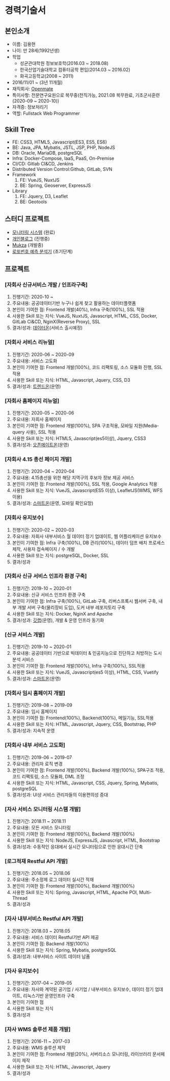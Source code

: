 # 경력기술서

## 본인소개
- 이름: 김용현
- 나이: 만 28세(1992년생)
- 학업
  - 성균관대학원 정보보호학(2016.03 ~ 2018.08)
  - 한국산업기술대학교 컴퓨터공학 편입(2014.03 ~ 2016.02)
  - 화곡고등학교(2008 ~ 2011)
- 2016/11/01 ~ (3년 11개월)
- 재직회사: [Openmate](http://www.openmate.co.kr)
- 특이사항: 전문연구요원으로 복무중(전직가능, 2021.08 복무완료, 기초군사훈련(2020-09 ~ 2020-10))
- 자격증: 정보처리기
- 역할: Fullstack Web Programmer

## Skill Tree
- FE: CSS3, HTML5, Javascript(ES3, ES5, ES6)
- BE: Java, JPA, Mybatis, JSTL, JSP, PHP, NodeJS
- DB: Oracle, MariaDB, postgreSQL
- Infra: Docker-Compose, IaaS, PaaS, On-Premise
- CI/CD: Gitlab CI&CD, Jenkins
- Distributed Version Control:Github, GitLab, SVN
- Framework
  1. FE: VueJS, NuxtJS
  2. BE: Spring, Geoserver, ExpressJS
- Library
  1. FE: Jquery, D3, Leaflet
  2. BE: Geotools

## 스터디 프로젝트
- [모니터링 시스템](https://github.com/Hulkong/monitoring) (완료)
- [개인블로그](https://github.com/Hulkong/hulkong.github.io) (진행중)
- [Mukza](https://github.com/Hulkong/mzProject) (개발중)
- [로또번호 예측 분석기](https://github.com/Hulkong/lottery_failure_guess) (초기단계)

## 프로젝트
### [자회사 신규서비스 개발 / 인프라구축]
1) 진행기간: 2020-10 ~ 
2) 주요내용: 공공데이터기반 누구나 쉽게 찾고 활용하는 데이터플랫폼
3) 본인이 기여한 점: Frontend 개발(40%), Infra 구축(100%), SSL 적용
4) 사용한 Skill 또는 지식: VueJS, NuxtJS, Javascript, HTML, CSS, Docker, GitLab Ci&CD, NginX(Reverse Proxy), SSL
5) 결과/성과: [데이터온](https://data-on.co.kr)(서비스 출시예정)

### [자회사 서비스 리뉴얼]
1) 진행기간: 2020-06 ~ 2020-09
2) 주요내용: 서비스 고도화 
3) 본인이 기여한 점: Frontend 개발(100%), 코드 리팩토링, 소스 모듈화 진행, SSL 적용 
4) 사용한 Skill 또는 지식: HTML, Javascript, Jquery, CSS, D3
5) 결과/성과: [트렌드온](https://trend-on.co.kr)(운영)

### [자회사 홈페이지 리뉴얼]
1) 진행기간: 2020-05 ~ 2020-06
2) 주요내용: 자회사 홈페이지
3) 본인이 기여한 점: Frontend 개발(100%), SPA 구조적용, 모바일 지원(Media-query 사용), SSL 적용
4) 사용한 Skill 또는 지식: HTML5, Javascript(es5이상), Jquery, CSS3
5) 결과/성과: [오픈메이트온](https://openmate-on.co.kr)(운영)

### [자회사 4.15 총선 페이지 개발]
1) 진행기간: 2020-04 ~ 2020-04
2) 주요내용: 4.15총선을 위한 해당 지역구의 후보자 정보 제공 서비스
3) 본인이 기여한 점: Frontend 개발(100%), SSL 적용, Google Analytics 적용
4) 사용한 Skill 또는 지식: VueJS, Javascript(ES5 이상), LeafletJS(WMS, WFS 이용)
5) 결과/성과: [스마트온](https://smart-on.co.kr)(운영, 모바일 확인요망)

### [자회사 유지보수]
1) 진행기간: 2020-02 ~ 2020-03
2) 주요내용: 자회사 내부서비스 월 데이터 정기 업데이트, 웹 어플리케이션 유지보수
3) 본인이 기여한 점: Infra 구축(100%), DB 관리(100%), 데이터 덤프 배치 프로세스 제작, 사용자 접속페이지 / 수 개발
4) 사용한 Skill 또는 지식: postgreSQL, Docker, SSL
5) 결과/성과

### [자회사 신규 서비스 인프라 환경 구축]
1) 진행기간: 2019-10 ~ 2020-01
2) 주요내용: 신규 서비스 인프라 환경 구축
3) 본인이 기여한 점: Infra 구축(100%), GitLab 구축, 리버스프록시 웹서버 구축, 내부 개발 서버 구축(물리장비 도입), 도커 내부 레포지토리 구축
4) 사용한 Skill 또는 지식: Docker, NginX and Apache
5) 결과/성과: [깃랩](https://git.openmate-on.co.kr)(운영), 개발 & 운영 인프라 동기화

### [신규 서비스 개발]
1) 진행기간: 2019-10 ~ 2020-01
2) 주요내용: 공공데이터 기반으로 빅데이터 & 인공지능으로 진단하고 처방하는 도시분석 서비스
3) 본인이 기여한 점: Frontend 개발(100%), Infra 구축(100%), SSL적용
4) 사용한 Skill 또는 지식: VueJS, Javascript(es5 이상), HTML, CSS, Vuetify 
5) 결과/성과: [스마트온](https://smart-on.co.kr)(운영)

### [자회사 임시 홈페이지 개발]
1) 진행기간: 2019-08 ~ 2019-09
2) 주요내용: 임시 홈페이지
3) 본인이 기여한 점: Frontend(100%), Backend(100%), 메일기능, SSL적용
4) 사용한 Skill 또는 지식: HTML, Javascript, Jquery, CSS, Bootstrap, PHP
5) 결과/성과: 지속적 운영

### [자회사 내부 서비스 고도화]
1) 진행기간: 2019-06 ~ 2019-07
2) 주요내용: 관리자 로직 변경
3) 본인이 기여한 점: Frontend 개발(100%), Backend 개발(100%), SPA구조 적용, 코드 리팩토링, 소스 모듈화, DML 조정
4) 사용한 Skill 또는 지식: HTML, Javascript, CSS, Jquery, Spring, Mybatis, postgreSQL
5) 결과/성과: UI상 서비스 관리자들의 이용편의성 증대

### [자사 서비스 모니터링 시스템 개발]
1) 진행기간: 2018.11 ~ 2018.11
2) 주요내용: 모든 서비스 모니터링
3) 본인이 기여한 점: Frontend 개발(100%), Backend 개발(100%)
4) 사용한 Skill 또는 지식: NodeJS, ExpressJS, Javascript, HTML, Bootstrap
5) 결과/성과: 수동적인 응대에서 실시간 모니터링으로 인한 응대시간 단축

### [로그적재 Restful API 개발]
1) 진행기간: 2018.05 ~ 2018.06
2) 주요내용: 주소정제 로그 데이터 실시간 적재
3) 본인이 기여한 점: Frontend 개발(100%), Backend 개발(100%)
4) 사용한 Skill 또는 지식: Spring, Javascript, HTML, Apache POI, Multi-Thread
5) 결과/성과

### [자사 내부서비스 Restful API 개발]
1) 진행기간: 2018.03 ~ 2018.05
2) 주요내용: 서비스 데이터 Restful기반 API 제공
3) 본인이 기여한 점: Backend 개발(100%)
4) 사용한 Skill 또는 지식: Spring, Mybatis, postgreSQL
5) 결과/성과: 내부서비스 사이트 데이터 납품

### [자사 유지보수]
1) 진행기간: 2017-04 ~ 2019-05
2) 주요내용: 자사와 계약된 공기업 / 사기업 / 내부서비스 유지보수, 데이터 정기 업데이트, 리눅스기반 운영인프라 구축
3) 본인이 기여한 점 
4) 사용한 Skill 또는 지식 
5) 결과/성과

### [자사 WMS 솔루션 제품 개발]
1) 진행기간: 2016-11 ~ 2017-03
2) 주요내용: WMS 솔루션 제작
3) 본인이 기여한 점: Frontend 개발(20%), 서버리소스 모니터링, 라이브러리 문서페이지 제작
4) 사용한 Skill 또는 지식: HTML, Javascript, Jquery
5) 결과/성과
